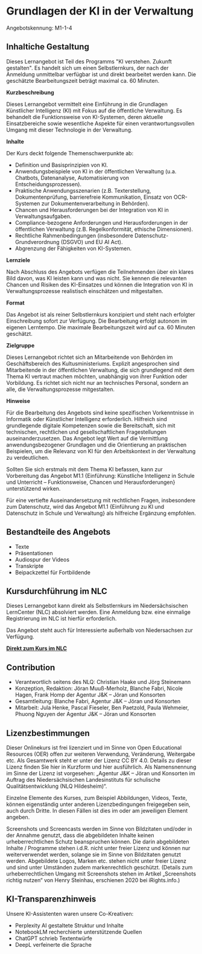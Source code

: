 # Grundlagen der KI in der Verwaltung
Angebotskennung: M1-1-4

## Inhaltiche Gestaltung


Dieses Lernangebot ist Teil des Programms "KI verstehen. Zukunft gestalten". Es handelt sich um einen Selbstlernkurs, der nach der Anmeldung unmittelbar verfügbar ist und direkt bearbeitet werden kann. Die geschätzte Bearbeitungszeit beträgt maximal ca. 60 Minuten.

**Kurzbeschreibung**

Dieses Lernangebot vermittelt eine Einführung in die Grundlagen Künstlicher Intelligenz (KI) mit Fokus auf die öffentliche Verwaltung. Es behandelt die Funktionsweise von KI-Systemen, deren aktuelle Einsatzbereiche sowie wesentliche Aspekte für einen verantwortungsvollen Umgang mit dieser Technologie in der Verwaltung.

**Inhalte**

Der Kurs deckt folgende Themenschwerpunkte ab:

- Definition und Basisprinzipien von KI.
- Anwendungsbeispiele von KI in der öffentlichen Verwaltung (u.a. Chatbots, Datenanalyse, Automatisierung von Entscheidungsprozessen).
- Praktische Anwendungsszenarien (z.B. Texterstellung, Dokumentenprüfung, barrierefreie Kommunikation, Einsatz von OCR-Systemen zur Dokumentenverarbeitung in Behörden).
- Chancen und Herausforderungen bei der Integration von KI in Verwaltungsaufgaben.
- Compliance-bezogene Anforderungen und Herausforderungen in der öffentlichen Verwaltung (z.B. Regelkonformität, ethische Dimensionen).
- Rechtliche Rahmenbedingungen (insbesondere Datenschutz-Grundverordnung (DSGVO) und EU AI Act).
- Abgrenzung der Fähigkeiten von KI-Systemen.

**Lernziele**

Nach Abschluss des Angebots verfügen die Teilnehmenden über ein klares Bild davon, was KI leisten kann und was nicht. Sie kennen die relevanten Chancen und Risiken des KI-Einsatzes und können die Integration von KI in Verwaltungsprozesse realistisch einschätzen und mitgestalten.

**Format**

Das Angebot ist als reiner Selbstlernkurs konzipiert und steht nach erfolgter Einschreibung sofort zur Verfügung. Die Bearbeitung erfolgt autonom im eigenen Lerntempo. Die maximale Bearbeitungszeit wird auf ca. 60 Minuten geschätzt.

**Zielgruppe**

Dieses Lernangebot richtet sich an Mitarbeitende von Behörden im Geschäftsbereich des Kultusministeriums. Explizit angesprochen sind Mitarbeitende in der öffentlichen Verwaltung, die sich grundlegend mit dem Thema KI vertraut machen möchten, unabhängig von ihrer Funktion oder Vorbildung. Es richtet sich nicht nur an technisches Personal, sondern an alle, die Verwaltungsprozesse mitgestalten.

**Hinweise**

Für die Bearbeitung des Angebots sind keine spezifischen Vorkenntnisse in Informatik oder Künstlicher Intelligenz erforderlich. Hilfreich sind grundlegende digitale Kompetenzen sowie die Bereitschaft, sich mit technischen, rechtlichen und gesellschaftlichen Fragestellungen auseinanderzusetzen. Das Angebot legt Wert auf die Vermittlung anwendungsbezogener Grundlagen und die Orientierung an praktischen Beispielen, um die Relevanz von KI für den Arbeitskontext in der Verwaltung zu verdeutlichen.

Sollten Sie sich erstmals mit dem Thema KI befassen, kann zur Vorbereitung das Angebot 
M1.1 {Einführung: Künstliche Intelligenz in Schule und Unterricht – Funktionsweise, Chancen und Herausforderungen} unterstützend wirken. 

Für eine vertiefte Auseinandersetzung mit rechtlichen Fragen, insbesondere zum Datenschutz, wird das Angebot M1.1 {Einführung zu KI und Datenschutz in Schule und Verwaltung} als hilfreiche Ergänzung empfohlen.

## Bestandteile des Angebots

- Texte
- Präsentationen
- Audiospur der Videos
- Transkripte
- Beipackzettel für Fortbildende

## Kursdurchführung im NLC

Dieses Lernangebot kann direkt als Selbstlernkurs im Niedersächsischen LernCenter (NLC) absolviert werden. Eine Anmeldung bzw. eine einmalige Registrierung im NLC ist hierfür erforderlich.

Das Angebot steht auch für Interessierte außerhalb von Niedersachsen zur Verfügung.

**[Direkt zum Kurs im NLC](https://nlc.info/app/edb/event/49257)**

## Contribution

- Verantwortlich seitens des NLQ: Christian Haake und Jörg Steinemann 
- Konzeption, Redaktion: Jöran Muuß-Merholz, Blanche Fabri, Nicole Hagen, Frank Homp der Agentur J&K – Jöran und Konsorten
- Gesamtleitung: Blanche Fabri, Agentur J&K – Jöran und Konsorten
- Mitarbeit: Jula Henke, Pascal Fieseler, Ben Paetzold, Paula Wehmeier, Phuong Nguyen der Agentur J&K – Jöran und Konsorten

## Lizenzbestimmungen

Dieser Onlinekurs ist frei lizenziert und im Sinne von Open Educational Resources (OER) offen zur weiteren Verwendung, Veränderung, Weitergabe etc. Als Gesamtwerk steht er unter der Lizenz CC BY 4.0. Details zu dieser Lizenz finden Sie hier in Kurzform und hier ausführlich. Als Namensnennung im Sinne der Lizenz ist vorgesehen: „Agentur J&K – Jöran und Konsorten im Auftrag des Niedersächsischen Landesinstituts für schulische Qualitätsentwicklung (NLQ Hildesheim)“.

Einzelne Elemente des Kurses, zum Beispiel Abbildungen, Videos, Texte, können eigenständig unter anderen Lizenzbedingungen freigegeben sein, auch durch Dritte. In diesen Fällen ist dies im oder am jeweiligen Element angeben.

Screenshots und Screencasts werden im Sinne von Bildzitaten und/oder in der Annahme genutzt, dass die abgebildeten Inhalte keinen urheberrechtlichen Schutz beanspruchen können. Die darin abgebildeten Inhalte / Programme stehen i.d.R. nicht unter freier Lizenz und können nur weiterverwendet werden, solange sie im Sinne von Bildzitaten genutzt werden. Abgebildete Logos, Marken etc. stehen nicht unter freier Lizenz und sind unter Umständen zudem markenrechtlich geschützt. (Details zum urheberrechtlichen Umgang mit Screenshots stehen im Artikel „Screenshots richtig nutzen“ von Henry Steinhau, erschienen 2020 bei iRights.info.)

## KI-Transparenzhinweis

Unsere KI-Assistenten waren unsere Co-Kreativen:
- Perplexity AI gestaltete Struktur und Inhalte
- NotebookLM recherchierte unterstützende Quellen
- ChatGPT schrieb Textentwürfe
- DeepL verfeinerte die Sprache
